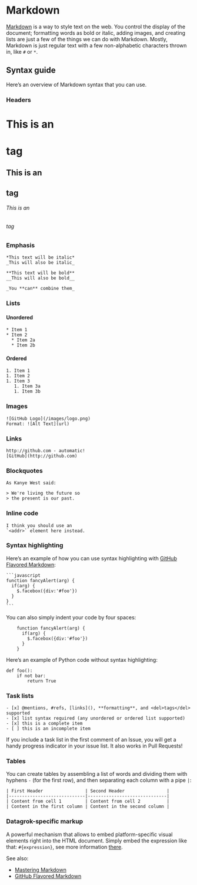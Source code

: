 <!-- TITLE: Markdown -->
<!-- SUBTITLE: -->

# Markdown

[Markdown](http://daringfireball.net/projects/markdown) is a way to style text on the web. 
You control the display of the document; formatting words as bold or italic, adding images, 
and creating lists are just a few of the things we can do with Markdown. Mostly, Markdown 
is just regular text with a few non-alphabetic characters thrown in, like `#` or `*`.

## Syntax guide

Here’s an overview of Markdown syntax that you can use.

### Headers

# This is an <h1> tag
## This is an <h2> tag
###### This is an <h6> tag
    

### Emphasis

    *This text will be italic*
    _This will also be italic_
    
    **This text will be bold**
    __This will also be bold__
    
    _You **can** combine them_
    
### Lists

#### Unordered

    * Item 1
    * Item 2
      * Item 2a
      * Item 2b
    
#### Ordered

    1. Item 1
    1. Item 2
    1. Item 3
       1. Item 3a
       1. Item 3b
    
### Images

    ![GitHub Logo](/images/logo.png)
    Format: ![Alt Text](url)
    
### Links

    http://github.com - automatic!
    [GitHub](http://github.com)
    
### Blockquotes

    As Kanye West said:
    
    > We're living the future so
    > the present is our past.
    
### Inline code

    I think you should use an
    `<addr>` element here instead.
    
### Syntax highlighting

Here’s an example of how you can use syntax highlighting with 
[GitHub Flavored Markdown](https://help.github.com/articles/basic-writing-and-formatting-syntax):

    ```javascript
    function fancyAlert(arg) {
      if(arg) {
        $.facebox({div:'#foo'})
      }
    }
    ```
    
You can also simply indent your code by four spaces:

        function fancyAlert(arg) {
          if(arg) {
            $.facebox({div:'#foo'})
          }
        }
    
Here’s an example of Python code without syntax highlighting:

    def foo():
        if not bar:
            return True
    

### Task lists

    - [x] @mentions, #refs, [links](), **formatting**, and <del>tags</del> supported
    - [x] list syntax required (any unordered or ordered list supported)
    - [x] this is a complete item
    - [ ] this is an incomplete item
    
If you include a task list in the first comment of an Issue, you will get a handy progress 
indicator in your issue list. It also works in Pull Requests!

### Tables

You can create tables by assembling a list of words and dividing them with 
hyphens `-` (for the first row), and then separating each column with a pipe `|`:

    | First Header                | Second Header                |
    |-----------------------------|------------------------------|
    | Content from cell 1         | Content from cell 2          |
    | Content in the first column | Content in the second column |
    
    
### Datagrok-specific markup

A powerful mechanism that allows to embed platform-specific visual elements right into 
the HTML document. Simply embed the expression like that: `#{expression}`, see more 
information [there](markup.md).


See also:
  * [Mastering Markdown](https://guides.github.com/features/mastering-markdown)
  * [GitHub Flavored Markdown](https://help.github.com/articles/basic-writing-and-formatting-syntax)
